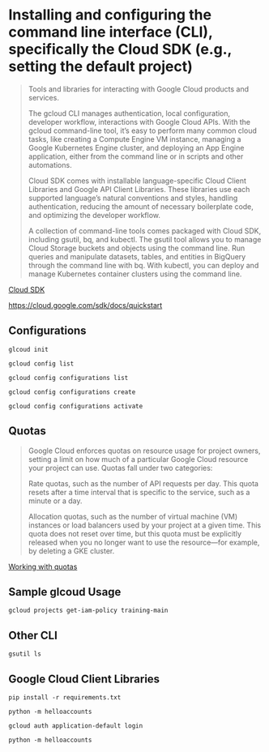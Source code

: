 # Installing and configuring the command line interface (CLI), specifically the Cloud SDK (e.g., setting the default project)

> Tools and libraries for interacting with Google Cloud products and services.
> 
> The gcloud CLI manages authentication, local configuration, developer workflow, interactions with Google Cloud APIs. With the gcloud command-line tool, it’s easy to perform many common cloud tasks, like creating a Compute Engine VM instance, managing a Google Kubernetes Engine cluster, and deploying an App Engine application, either from the command line or in scripts and other automations.
>
> Cloud SDK comes with installable language-specific Cloud Client Libraries and Google API Client Libraries. These libraries use each supported language’s natural conventions and styles, handling authentication, reducing the amount of necessary boilerplate code, and optimizing the developer workflow.
>
> A collection of command-line tools comes packaged with Cloud SDK, including gsutil, bq, and kubectl. The gsutil tool allows you to manage Cloud Storage buckets and objects using the command line. Run queries and manipulate datasets, tables, and entities in BigQuery through the command line with bq. With kubectl, you can deploy and manage Kubernetes container clusters using the command line.

[Cloud SDK](https://cloud.google.com/sdk)

https://cloud.google.com/sdk/docs/quickstart

## Configurations

```
glcoud init
```

```
gcloud config list
```

```
gcloud config configurations list
```

```
gcloud config configurations create
```

```
gcloud config configurations activate
```

## Quotas

> Google Cloud enforces quotas on resource usage for project owners, setting a limit on how much of a particular Google Cloud resource your project can use. Quotas fall under two categories:
> 
> Rate quotas, such as the number of API requests per day. This quota resets after a time interval that is specific to the service, such as a minute or a day.
>
> Allocation quotas, such as the number of virtual machine (VM) instances or load balancers used by your project at a given time. This quota does not reset over time, but this quota must be explicitly released when you no longer want to use the resource—for example, by deleting a GKE cluster.

[Working with quotas](https://cloud.google.com/docs/quota)

## Sample glcoud Usage

```
gcloud projects get-iam-policy training-main
```

## Other CLI

```
gsutil ls
```

## Google Cloud Client Libraries

```
pip install -r requirements.txt
```

```
python -m helloaccounts
```

```
gcloud auth application-default login
```

```
python -m helloaccounts
```
